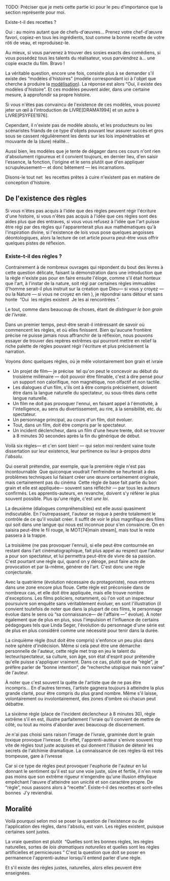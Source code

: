 <!-- Page: #570 Existence des règles -->

<adminonly>
  TODO:  Préciser que je mets cette partie ici pour le peu d'importance que la section représente pour moi.
</adminonly>

Existe-t-il des recettes ?

Oui : au moins autant que de chefs-d'œuvres… Prenez votre chef-d'œuvre favori, copiez-en tous les ingrédients, tout comme la bonne recette de votre rôti de veau, et reproduisez-le.

Au mieux, si vous parvenez à trouver des sosies exacts des comédiens, si vous possédez tous les talents du réalisateur, vous parviendrez à… une copie exacte du film. Bravo&nbsp;!

La véritable question, encore une fois, consiste plus à se demander s'il existe des “modèles d'histoires” (modèle correspondant ici à l'objet que cherche à produire la <a href="http://fr.wikipedia.org/wiki/Modélisation" target="_new">modélisation</a>). La réponse est alors “Oui, il existe des modèles d'histoire”. Et ces modèles peuvent aider, dans une certaine mesure, à approfondir sa propre histoire.

Si vous n'êtes pas convaincu de l'existence de ces modèles, vous pouvez jeter un œil à l'introduction de LIVRE[DRAMA1994] et un autre à LIVRE[PSYFEE1976].

Cependant, il n'existe pas de modèle absolu, et les producteurs ou les scénaristes friands de ce type d'objets pouvant leur assurer succès et gros sous se cassent régulièrement les dents sur les lois impénétrables et mouvante de la (dure) réalité…

Aussi bien, les modèles que je tente de dégager dans ces cours n'ont rien d'absolument rigoureux et il convient toujours, en dernier lieu, d'en saisir l'essence, la fonction, l'origine et le sens plutôt que d'en appliquer scrupuleusement— et donc bêtement — les incarnations.

Disons-le tout net  les recettes prêtes à cuire n'existent pas en matière de conception d'histoire.

## De l'existence des règles

Si vous n'êtes pas acquis à l'idée que des règles peuvent régir l'écriture d'une histoire, si vous n'êtes pas acquis à l'idée que ces règles sont des aides plus que des entraves, si vous vous refusez à l'idée que l'art puisse être régi par des règles qui l'apparenterait plus aux mathématiques qu'à l'inspiration divine, si l'existence de lois vous pose quelques angoisses déontologiques, alors la lecture de cet article pourra peut-être vous offrir quelques pistes de réflexion.

### Existe-t-il des règles ?

Contrairement à de nombreux ouvrages qui répondent du bout des lèvres à cette question délicate, faisant la démonstration dans une introduction que la règle n'existe pas pour en faire ensuite l'éloge, comme s'il était honteux que l'art, à l'instar de la nature, soit régi par certaines règles immuables (l'homme serait-il plus instruit sur la création que Dieu— si vous y croyez — ou la Nature — si vous ne croyez en rien ), je répondrai sans détour et sans honte  “Oui  les règles existent  Je les ai rencontrées ”.

Le tout, comme dans beaucoup de choses, étant de *distinguer le bon grain de l'ivraie*.

Dans un premier temps, peut-être serait-il intéressant de savoir où commencent les règles, et où elles finissent. Bien qu'aucune frontière précise ne puisse jamais nous affranchir de la réflexion, nous pouvons essayer de trouver des repères extrêmes qui pourront mettre en relief la riche palette de règles pouvant régir l'écriture et plus précisément la narration.

Voyons donc quelques règles, où je mêle volontairement bon grain et ivraie 

* Un projet de film— je précise  tel qu'on peut le concevoir au début du troisième millénaire — doit pouvoir être filmable, c'est à dire pensé pour un support non calorifique, non magnétique, non olfactif et non tactile.
* Les dialogues d'un film, s'ils ont à être compris précisément, doivent être dans la langue naturelle du spectateur, ou sous-titrés dans cette langue naturelle.
* Un film ne doit pas provoquer l'ennui, en faisant appel à l'émotivité, à l'intelligence, au sens du divertissement, au rire, à la sensibilité, etc. du spectateur.
* Un personnage principal, au cours d'un film, doit évoluer.
* Tout, dans un film, doit être compris par le spectateur.
* Un incident déclencheur, dans un film d'une heure trente, doit se trouver à 8 minutes 30 secondes après la fin du générique de début.

Voilà six règles— et c'en sont bien! — qui selon moi rendent vaine toute dissertation sur leur existence, leur pertinence ou leur à-propos *dans l'absolu*.

Qui oserait prétendre, par exemple, que la première règle n'est pas incontournable  Que quiconque voudrait l'enfreindre se heurterait à des problèmes techniques lui faisant créer une œuvre certainement originale, mais certainement pas du cinéma  Cette règle de base fait partie du bon grain et elle est appliquée— souvent sans réfléchir — par tous les auteurs confirmés. Les apprentis-auteurs, en revanche, doivent s'y référer le plus souvent possible. Plus qu'une règle, c'est *une loi*.

La deuxième (dialogues compréhensibles) est elle aussi quasiment indiscutable. En l'outrepassant, l'auteur se risque à perdre totalement le contrôle de ce qu'il voulait créer. Il suffit de voir le plus magnifique des films qui soit dans une langue qui nous est inconnue pour s'en convaincre. On en saisira peut-être le fil rouge, le MOT[74|main stream], mais tout le reste passera à la trappe.

La troisième (ne pas provoquer l'ennui), si elle peut être contournée en restant dans l'art cinématographique, fait plus appel au respect que l'auteur a pour son spectateur, et lui permettra peut-être de vivre de sa passion. C'est pourtant une règle qui, quand on y déroge, peut faire acte de provocation et par là-même, générer de l'art. C'est donc une règle conjecturale.

Avec la quatrième (évolution nécessaire du protagoniste), nous entrons dans une zone encore plus floue. Cette règle est préconisée dans de nombreux cas, et elle doit être appliquée, mais elle trouve nombre d'exceptions. Les films policiers, notamment, où l'on voit un inspecteur poursuivre son enquête sans véritablement évoluer, en sont l'illustration (il convient toutefois de noter que dans la plupart de ces films, le personnage évolue dans le sens où “sa connaissance— de l'affaire —” évolue). À noter également que de plus en plus, sous l'impulsion et l'influence de certains pédagogues tels que Linda Seger, l'évolution du personnage d'une série est de plus en plus considéré comme une nécessité pour tenir dans la durée.

La cinquième règle (tout doit être compris) s'enfonce un peu plus dans notre sphère d'indécision. Même si cela peut être une démarche personnelle de l'auteur, cette règle met trop en jeu le talent du lecteur/spectateur, sa culture, son âge, son état d'esprit pour prétendre qu'elle puisse s'appliquer vraiment. Dans ce cas, plutôt que de “règle”, je préfère parler de “bonne intention”, de “recherche utopique mais non vaine” de l'auteur.

À noter que c'est souvent la quête de l'artiste que de ne pas être incompris… En d'autres termes, l'artiste gagnera toujours à atteindre la plus grande clarté, pour être compris du plus grand nombre. Même s'il laisse, volontairement ou involontairement, des zones d'ombre où chacun peut débattre.

La sixième règle (place de l'incident déclencheur à 8 minutes 30), règle extrême s'il en est, illustre parfaitement l'ivraie qu'il convient de mettre de côté, ou tout au moins d'aborder avec beaucoup de discernement.

Je n'ai pas choisi sans raison l'image de l'ivraie, graminée dont le grain toxique provoque l'ivresse. En effet, l'apprenti-auteur s'enivre souvent trop vite de règles tout juste acquises et qui donnent l'illusion de détenir les secrets de l'alchimie dramatique. La connaissance de ces règles-là est très trompeuse, gare à l'ivresse 

Car si ce type de règles peut provoquer l'euphorie de l'auteur en lui donnant le sentiment qu'il est sur une voie juste, sûre et fertile, il n'en reste pas moins que son extrême rigueur n'engendre qu'une illusion éthylique empêchant l'œuvre d'atteindre son unicité et son caractère propre. De “règle”, nous passons alors à “recette”. Existe-t-il des recettes et sont-elles bonnes  J'y reviendrai.

## Moralité

Voilà pourquoi selon moi se poser la question de l'existence ou de l'application des règles, dans l'absolu, est vain. Les règles existent, puisque certaines sont justes.

La vraie question est plutôt  “Quelles sont les bonnes règles, les règles naturelles, sortes de *lois dramatiques naturelles* et quelles sont les règles artificielles et pernicieuses ” C'est la question que doit se poser en permanence l'apprenti-auteur lorsqu'il entend parler d'une règle.

Et s'il existe des règles justes, naturelles, alors elles peuvent être enseignées.
